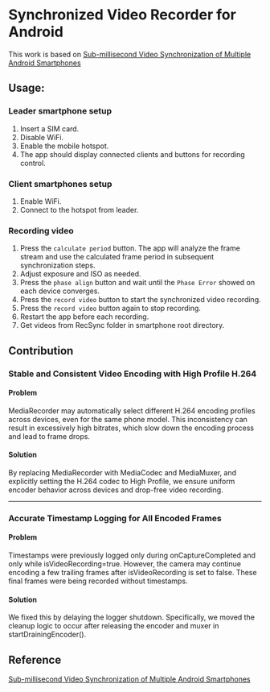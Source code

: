 # Synchronized Video Recorder for Android
This work is based on [Sub-millisecond Video Synchronization of Multiple Android Smartphones](https://arxiv.org/abs/2107.00987)

## Usage:
### Leader smartphone setup
1. Insert a SIM card.
2. Disable WiFi.
2. Enable the mobile hotspot.
4. The app should display connected clients and buttons for recording control.

### Client smartphones setup
1. Enable WiFi.
2. Connect to the hotspot from leader.

### Recording video
1. Press the ```calculate period``` button. The app will analyze the frame stream and use the calculated frame period in subsequent synchronization steps.
2. Adjust exposure and ISO as needed.
3. Press the ```phase align``` button and wait until the ```Phase Error``` showed on each device converges.
4. Press the ```record video``` button to start the synchronized video recording.
5. Press the ```record video``` button again to stop recording.
6. Restart the app before each recording.
7. Get videos from RecSync folder in smartphone root directory.

## Contribution

### Stable and Consistent Video Encoding with High Profile H.264

#### Problem
MediaRecorder may automatically select different H.264 encoding profiles across devices, even for the same phone model. This inconsistency can result in excessively high bitrates, which slow down the encoding process and lead to frame drops.
#### Solution
By replacing MediaRecorder with MediaCodec and MediaMuxer, and explicitly setting the H.264 codec to High Profile, we ensure uniform encoder behavior across devices and drop-free video recording.

---
### Accurate Timestamp Logging for All Encoded Frames

#### Problem
Timestamps were previously logged only during onCaptureCompleted and only while isVideoRecording=true. However, the camera may continue encoding a few trailing frames after isVideoRecording is set to false. These final frames were being recorded without timestamps.
#### Solution
We fixed this by delaying the logger shutdown. Specifically, we moved the cleanup logic to occur after releasing the encoder and muxer in startDrainingEncoder().

## Reference
[Sub-millisecond Video Synchronization of Multiple Android Smartphones](https://arxiv.org/abs/2107.00987)

